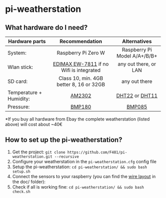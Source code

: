 pi-weatherstation
=================

What hardware do I need?
-------------------------
| Hardware parts | Recommendation  | Alternatives |
| ---------------- | :----------------: |:----------------:|
| System: |   Raspberry Pi Zero W    | Raspberry Pi Model A/A+/B/B+ |
| Wlan stick: | [EDIMAX EW-7811](http://www.amazon.com/EW-7811UN-IEEE-802-11n-draft-USB/dp/B003MTTJOY/ref=sr_1_1?ie=UTF8&qid=1422135155&sr=8-1&keywords=EDIMAX+EW-7811) if no Wifi is integrated | any out there, or LAN |
| SD card: | Class 10, min. 4GB better 8, 16 or 32GB | any out there |
| Temperature + Humidity: | [AM2302](http://www.adafruit.com/products/393) | [DHT22](http://www.adafruit.com/product/385) or [DHT11](http://www.adafruit.com/products/386) |
| Pressure: | [BMP180](http://www.adafruit.com/products/1603) | [BMP085](http://www.adafruit.com/products/391) |

*If you buy all hardware from Ebay the complete weatherstation (listed above) will cost about ~40€

How to set up the pi-weatherstation?
---------------------------------------

1. Get the project: `git clone https://github.com/F481/pi-weatherstation.git --recursive`
2. Configure your weatherstation in the `pi-weatherstation.cfg` config file 
3. Setup the pi-weatherstation: `cd pi-weatherstation/ && sudo bash setup.sh`
4. Connect the sensors to your raspberry (you can find the [wire layout](https://raw.githubusercontent.com/F481/pi-weatherstation/master/doc/wiring_bb.png) in the doc/ folder):  
5. Check if all is working fine: `cd pi-weatherstation/ && sudo bash check.sh`
